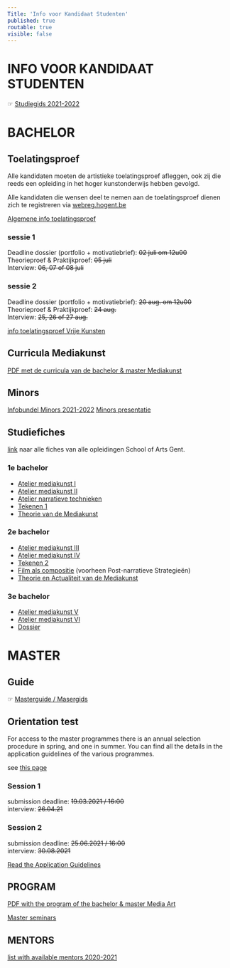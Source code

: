 ```yaml
---
Title: 'Info voor Kandidaat Studenten'
published: true
routable: true
visible: false
---
```

# INFO VOOR KANDIDAAT STUDENTEN
☞ [Studiegids 2021-2022](https://issuu.com/schoolofartsgent/docs/2122_studiewijzer)

# BACHELOR

## Toelatingsproef
Alle kandidaten moeten de artistieke toelatingsproef afleggen, ook zij die reeds een opleiding in het hoger kunstonderwijs hebben gevolgd.

Alle kandidaten die wensen deel te nemen aan de toelatingsproef dienen zich te registreren via [webreg.hogent.be](https://webreg.hogent.be/)

[Algemene info toelatingsproef](https://schoolofartsgent.be/2021/onderwijs/toelatings-en-orienteringsproeven/)

### sessie 1
Deadline dossier (portfolio + motivatiebrief): ~~02 juli om 12u00~~    
Theorieproef & Praktijkproef: ~~05 juli~~    
Interview: ~~06, 07 of 08 juli~~

### sessie 2
Deadline dossier (portfolio + motivatiebrief): ~~20 aug. om 12u00~~    
Theorieproef & Praktijkproef: ~~24 aug.~~    
Interview: ~~25, 26 of 27 aug.~~

[info toelatingsproef Vrije Kunsten](https://schoolofartsgent.be/2021/onderwijs/toelatings-en-orienteringsproeven/academische-bachelor/beeldende-kunsten/vrije-kunsten/)

## Curricula Mediakunst
[PDF met de curricula van de bachelor & master Mediakunst](http://docs.schoolofarts.be/documenten/Curricula%20beeldende%20kunsten/mediakunst.pdf)

## Minors
[Infobundel Minors 2021-2022](http://www.docs.schoolofarts.be/documenten/Minors%20en%20keuzevakken/Informatiebundel%20Minors%202021-2022.doc)
[Minors presentatie](http://www.docs.schoolofarts.be/documenten/Minors%20en%20keuzevakken/Infosessie%20minor%20keuzepakket%202021-2022_met%20audio.pptx)

## Studiefiches
[link](https://www.hogent.be/studiefiches/) naar alle fiches van alle opleidingen School of Arts Gent.

###  1e bachelor
* [Atelier mediakunst I](https://bamaflexweb.hogent.be/BMFUIDetailxOLOD.aspx?a=128852&b=5&c=1)
* [Atelier mediakunst II](https://bamaflexweb.hogent.be/BMFUIDetailxOLOD.aspx?a=128853&b=5&c=1)
* [Atelier narratieve technieken](https://bamaflexweb.hogent.be/BMFUIDetailxOLOD.aspx?a=128680&b=5&c=1)
* [Tekenen 1](https://bamaflexweb.hogent.be/BMFUIDetailxOLOD.aspx?a=128834&b=5&c=1)
* [Theorie van de Mediakunst](https://bamaflexweb.hogent.be/BMFUIDetailxOLOD.aspx?a=128740&b=5&c=1)

### 2e bachelor
* [Atelier mediakunst III](https://bamaflexweb.hogent.be/BMFUIDetailxOLOD.aspx?a=128854&b=5&c=1)
* [Atelier mediakunst IV](https://bamaflexweb.hogent.be/BMFUIDetailxOLOD.aspx?a=128855&b=5&c=1)
* [Tekenen 2](https://bamaflexweb.hogent.be/BMFUIDetailxOLOD.aspx?a=128835&b=5&c=1)
* [Film als compositie](https://bamaflexweb.hogent.be/BMFUIDetailxOLOD.aspx?a=140689&b=5&c=1) (voorheen Post-narratieve Strategieën)
* [Theorie en Actualiteit van de Mediakunst](https://bamaflexweb.hogent.be/BMFUIDetailxOLOD.aspx?a=128738&b=5&c=1)

### 3e bachelor
* [Atelier mediakunst V](https://bamaflexweb.hogent.be/BMFUIDetailxOLOD.aspx?a=128850&b=5&c=1)
* [Atelier mediakunst VI](https://bamaflexweb.hogent.be/BMFUIDetailxOLOD.aspx?a=128851&b=5&c=1)
* [Dossier](https://bamaflexweb.hogent.be/BMFUIDetailxOLOD.aspx?a=128709&b=5&c=1)


# MASTER

## Guide
☞ [Masterguide / Masergids](http://www.docs.schoolofarts.be/documenten/Master/Mastergids%202122.pdf)

## Orientation test
For access to the master programmes there is an annual selection procedure in spring, and one in summer. You can find all the details in the application guidelines of the various programmes.

see [this page](https://schoolofartsgent.be/2021/onderwijs/toelatings-en-orienteringsproeven/master/?lang=en)

### Session 1
submission deadline: ~~19.03.2021 / 16:00~~    
interview: ~~26.04.21~~

### Session 2
submission deadline: ~~25.06.2021 / 16:00~~    
interview: ~~30.08.2021~~

[Read the Application Guidelines](http://docs.schoolofarts.be/documenten/INFO%20EN%20HANDLEIDINGEN/Admission_procedures_masters/AGL_VAVD.pdf)

## PROGRAM
[PDF with the program of the bachelor & master Media Art](http://docs.schoolofarts.be/documenten/Curricula%20beeldende%20kunsten/mediakunst.pdf)

[Master seminars](https://schoolofartsgent.be/assets/files/paginas/files/DOC_SeminariesMaster2021.pdf)

## MENTORS
[list with available mentors 2020-2021](http://www.docs.schoolofarts.be/documenten/Master/Mentoren20202021.pdf)
